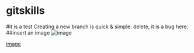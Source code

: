 # gitskills
#it is a test
Creating a new branch is quick & simple. delete, it is a bug here.
##insert an image
![image](https://github.com/mynameiszhangyong/gitskills/blob/master/an%20image.jpg)

[image](https://github.com/mynameiszhangyong/gitskills/blob/master/an%20image.jpg)




